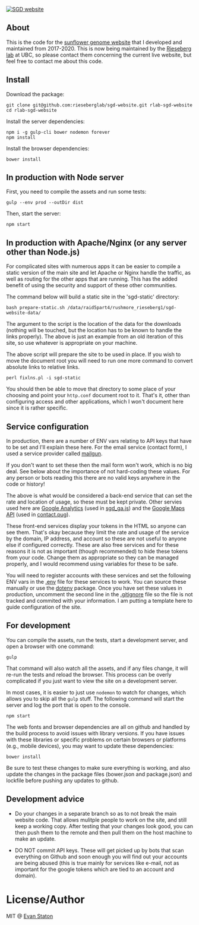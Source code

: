 [![SGD website](public/images/logo.png)](https://sunflowergenome.org)

## About

This is the code for the [sunflower genome website](https://sunflowergenome.org) that I developed
and maintained from 2017-2020. This is now being maintained by the [Rieseberg lab](https://github.com/rieseberglab) at UBC, so please
contact them concerning the current live website, but feel free to contact me about this code.

## Install

Download the package:

    git clone git@github.com:rieseberglab/sgd-website.git rlab-sgd-website
    cd rlab-sgd-website

Install the server dependencies:

    npm i -g gulp-cli bower nodemon forever
    npm install

Install the browser dependencies:

    bower install

## In production with Node server

First, you need to compile the assets and run some tests:
  
    gulp --env prod --outDir dist

Then, start the server:

    npm start

## In production with Apache/Nginx (or any server other than Node.js)

For complicated sites with numerous apps it can be easier to compile a static version of the main site and let Apache or Nginx handle the traffic, as well as routing for the other apps that are running. This has the added benefit of using the security and support of these other communities. 

The command below will build a static site in the 'sgd-static' directory:

    bash prepare-static.sh /data/raid5part4/rushmore_rieseberg1/sgd-website-data/

The argument to the script is the location of the data for the downloads (nothing will be touched, but the location has to be known to handle the links properly). The above is just an example from an old iteration of this site, so use whatever is appropriate on your machine.

The above script will prepare the site to be used in place. If you wish to move the document root you will need to run one more command to convert absolute links to relative links.

    perl fixlns.pl -i sgd-static

You should then be able to move that directory to some place of your choosing and point your `http.conf` document root to it. That's it, other than configuring access and other applications, which I won't document here since it is rather specific.

## Service configuration

In production, there are a number of ENV vars relating to API keys that have to be set and I'll explain these here. For the email service (contact form), I used a service provider called [mailgun](https://www.mailgun.com/).

If you don't want to set these then the mail form won't work, which is no big deal. See below about the importance of not hard-coding these values. For any person or bots reading this there are no valid keys anywhere in the code or history!

The above is what would be considered a back-end service that can set the rate and location of usage, so these must be kept private. Other servies used here are [Google Analytics](https://analytics.google.com/analytics/web/) (used in [sgd_ga.js](public/javascripts/sgd_ga.js)) and the [Google Maps API](https://developers.google.com/maps/documentation/javascript/get-api-key) (used in [contact.pug](views/contact.pug)).

These front-end services display your tokens in the HTML so anyone can see them. That's okay because they limit the rate and usage of the service by the domain, IP address, and account so these are not useful to anyone else if configured correctly. These are also free services and for these reasons it is not as important (though recommended) to hide these tokens from your code. Change them as appropriate so they can be managed properly, and I would recommend using variables for these to be safe.

You will need to register accounts with these services and set the following ENV vars in the [.env](.env) file for these services to work. You can source these manually or use the [dotenv](https://www.npmjs.com/package/dotenv) package. Once you have set these values in production, uncomment the second line in the [.gitignore](.gitignore) file so the file is not tracked and commited with your information. I am putting a template here to guide configuration of the site.

## For development

You can compile the assets, run the tests, start a development server, and open a browser with one command:

    gulp

That command will also watch all the assets, and if any files change, it will re-run the tests and reload the browser. This process can be overly complicated if you just want to view the site on a development server. 

In most cases, it is easier to just use `nodemon` to watch for changes, which allows you to skip all the `gulp` stuff. The following command will start the server and log the port that is open to the console.

    npm start

The web fonts and browser dependencies are all on github and handled by the build process to avoid issues with library versions. If you have issues with these libraries or specific problems on certain browsers or platforms (e.g., mobile devices), you may want to update these dependencies:

    bower install

Be sure to test these changes to make sure everything is working, and also update the changes in the package files (bower.json and package.json) and lockfile before pushing any updates to github.

## Development advice

- Do your changes in a separate branch so as to not break the main website code. That allows mulitple people to work on the site, and still keep a working copy. After testing that your changes look good, you can then push them to the remote and then pull them on the host machine to make an update.

- DO NOT commit API keys. These will get picked up by bots that scan everything on Github and soon enough you will find out your accounts are being abused (this is true mainly for services like e-mail, not as important for the google tokens which are tied to an account and domain).

# License/Author

MIT @ [Evan Staton](https://evanstaton.com)